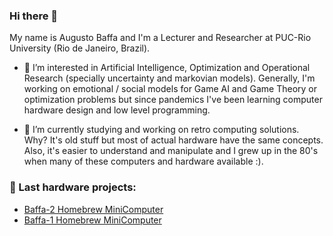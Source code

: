 ### Hi there 👋

My name is Augusto Baffa and I'm a Lecturer and Researcher at PUC-Rio University (Rio de Janeiro, Brazil).

- 🌱 I’m interested in Artificial Intelligence, Optimization and Operational Research (specially uncertainty and markovian models). Generally, I'm working on emotional / social models for Game AI and Game Theory or optimization problems but since pandemics I've been learning computer hardware design and low level programming.

- 🔭 I’m currently studying and working on retro computing solutions. Why? It's old stuff but most of actual hardware have the same concepts. Also, it's easier to understand and manipulate and I grew up in the 80's when many of these computers and hardware available :). 

### 💬 Last hardware projects:
- [Baffa-2 Homebrew MiniComputer](https://baffa-2.baffasoft.com.br)
- [Baffa-1 Homebrew MiniComputer](https://baffa-1.baffasoft.com.br)


<!--
**abaffa/abaffa** is a ✨ _special_ ✨ repository because its `README.md` (this file) appears on your GitHub profile.

Here are some ideas to get you started:

- 🔭 I’m currently working on ...
- 🌱 I’m currently learning ...
- 👯 I’m looking to collaborate on ...
- 🤔 I’m looking for help with ...
- 💬 Ask me about ...
- 📫 How to reach me: ...
- 😄 Pronouns: ...
- ⚡ Fun fact: ...
-->

